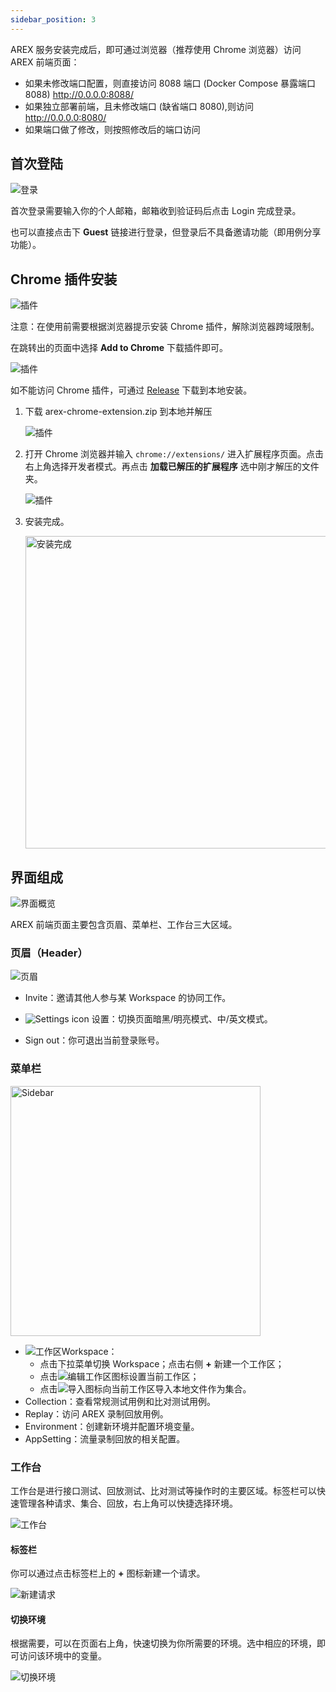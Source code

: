 ```yaml
---
sidebar_position: 3
---
```


AREX 服务安装完成后，即可通过浏览器（推荐使用 Chrome 浏览器）访问 AREX 前端页面：

- 如果未修改端口配置，则直接访问 8088 端口 (Docker Compose 暴露端口 8088) http://0.0.0.0:8088/
- 如果独立部署前端，且未修改端口 (缺省端口 8080),则访问 http://0.0.0.0:8080/
- 如果端口做了修改，则按照修改后的端口访问

## 首次登陆

![登录](../resource/c1.log.png)

首次登录需要输入你的个人邮箱，邮箱收到验证码后点击 Login 完成登录。

也可以直接点击下 **Guest** 链接进行登录，但登录后不具备邀请功能（即用例分享功能）。

## Chrome 插件安装

![插件](../resource/c1.chrome.extension.png)

注意：在使用前需要根据浏览器提示安装 Chrome 插件，解除浏览器跨域限制。

在跳转出的页面中选择 **Add to Chrome** 下载插件即可。

![插件](../resource/c1.add.extension.png)

如不能访问 Chrome 插件，可通过 [Release](https://github.com/arextest/arex-chrome-extension/releases) 下载到本地安装。

1. 下载 arex-chrome-extension.zip 到本地并解压

    ![插件](../resource/c1.add.extension2.png)

2. 打开 Chrome 浏览器并输入 `chrome://extensions/` 进入扩展程序页面。点击右上角选择开发者模式。再点击 **加载已解压的扩展程序** 选中刚才解压的文件夹。

    ![插件](../resource/c1.add.extension3.png)

3. 安装完成。

    <img src="https://i.328888.xyz/2023/02/09/3aFVk.png" alt="安装完成" width="500" height="" />

## 界面组成

![界面概览](../resource/c1.overview.jpg)

AREX 前端页面主要包含页眉、菜单栏、工作台三大区域。

### 页眉（Header）

![页眉](../resource/c1.header.png)

- Invite：邀请其他人参与某 Workspace 的协同工作。

- ![Settings icon](../resource/c1.setting.icon.png) 设置：切换页面暗黑/明亮模式、中/英文模式。

- Sign out：你可退出当前登录账号。

### 菜单栏

<img src="https://i.328888.xyz/2023/02/15/mxrXb.png" alt="Sidebar" width="400" height="" />

- ![工作区](../resource/c1.workspace.icon.png)Workspace：
    - 点击下拉菜单切换 Workspace；点击右侧 **+** 新建一个工作区；
    - 点击![编辑工作区](../resource/c1.rename.png)图标设置当前工作区；
    - 点击![导入](../resource/c1.import.png)图标向当前工作区导入本地文件作为集合。
- Collection：查看常规测试用例和比对测试用例。
- Replay：访问 AREX 录制回放用例。
- Environment：创建新环境并配置环境变量。
- AppSetting：流量录制回放的相关配置。

### 工作台

工作台是进行接口测试、回放测试、比对测试等操作时的主要区域。标签栏可以快速管理各种请求、集合、回放，右上角可以快捷选择环境。

![工作台](../resource/c1.workbench.png)

#### 标签栏

你可以通过点击标签栏上的 **+** 图标新建一个请求。

![新建请求](../resource/c1.newrequest.png)

#### 切换环境

根据需要，可以在页面右上角，快速切换为你所需要的环境。选中相应的环境，即可访问该环境中的变量。

![切换环境](../resource/c1.change.environment.png)
